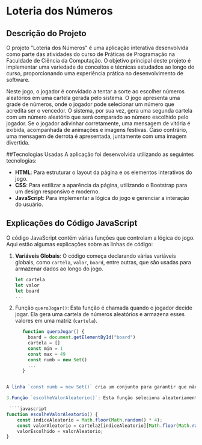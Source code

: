 # Loteria dos Números

## Descrição do Projeto
O projeto "Loteria dos Números" é uma aplicação interativa desenvolvida como parte das atividades do curso de Práticas de Programação na Faculdade de Ciência da Computação. O objetivo principal deste projeto é implementar uma variedade de conceitos e técnicas estudados ao longo do curso, proporcionando uma experiência prática no desenvolvimento de software.

Neste jogo, o jogador é convidado a tentar a sorte ao escolher números aleatórios em uma cartela gerada pelo sistema. O jogo apresenta uma grade de números, onde o jogador pode selecionar um número que acredita ser o vencedor. O sistema, por sua vez, gera uma segunda cartela com um número aleatório que será comparado ao número escolhido pelo jogador. Se o jogador adivinhar corretamente, uma mensagem de vitória é exibida, acompanhada de animações e imagens festivas. Caso contrário, uma mensagem de derrota é apresentada, juntamente com uma imagem divertida.

##Tecnologias Usadas
A aplicação foi desenvolvida utilizando as seguintes tecnologias:
- **HTML**: Para estruturar o layout da página e os elementos interativos do jogo.
- **CSS**: Para estilizar a aparência da página, utilizando o Bootstrap para um design responsivo e moderno.
- **JavaScript**: Para implementar a lógica do jogo e gerenciar a interação do usuário.

## Explicações do Código JavaScript

O código JavaScript contém várias funções que controlam a lógica do jogo. Aqui estão algumas explicações sobre as linhas de código:

1. **Variáveis Globais**: O código começa declarando várias variáveis globais, como `cartela`, `valor`, `board`, entre outras, que são usadas para armazenar dados ao longo do jogo.

    ```javascript
    let cartela
    let valor
    let board
    ...

2. Função `queroJogar()`: Esta função é chamada quando o jogador decide jogar. Ela gera uma cartela de números aleatórios e armazena esses valores em uma matriz (`cartela`).

````javascript
      function queroJogar() {
        board = document.getElementById("board")
        cartela = []
        const min = 1
        const max = 49
        const numb = new Set()
        ...
      }


A linha `const numb = new Set()` cria um conjunto para garantir que não haja números duplicados na cartela. O loop `for` gera números aleatórios entre `min` e `max` e verifica se já foram gerados, garantindo a exclusividade.

3.Função `escolheValorAleatorio()`: Esta função seleciona aleatoriamente um número da segunda cartela que o jogador precisa adivinhar.

 ````javascript
function escolheValorAleatorio() {
    const indiceAleatorio = Math.floor(Math.random() * 4);
    const valorAleatorio = cartela2[indiceAleatorio][Math.floor(Math.random() * 4)];
    valorEscolhido = valorAleatorio;
}






